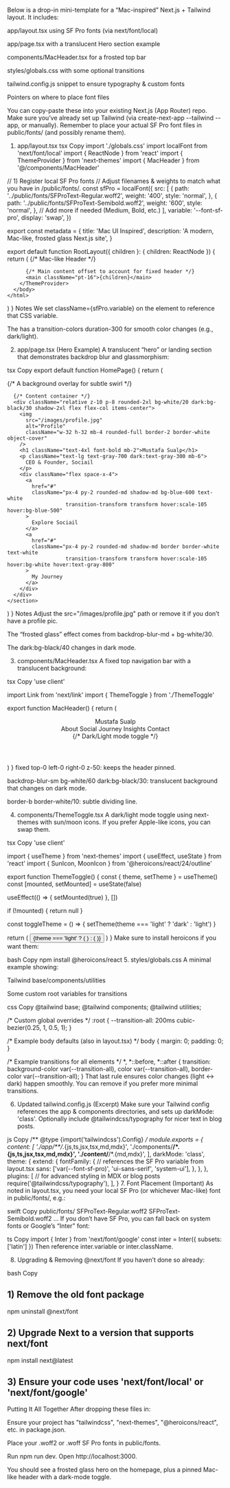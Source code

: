 Below is a drop-in mini-template for a “Mac-inspired” Next.js + Tailwind layout. It includes:

app/layout.tsx using SF Pro fonts (via next/font/local)

app/page.tsx with a translucent Hero section example

components/MacHeader.tsx for a frosted top bar

styles/globals.css with some optional transitions

tailwind.config.js snippet to ensure typography & custom fonts

Pointers on where to place font files

You can copy-paste these into your existing Next.js (App Router) repo. Make sure you’ve already set up Tailwind (via create-next-app --tailwind --app, or manually). Remember to place your actual SF Pro font files in public/fonts/ (and possibly rename them).

1. app/layout.tsx
tsx
Copy
import './globals.css'
import localFont from 'next/font/local'
import { ReactNode } from 'react'
import { ThemeProvider } from 'next-themes'
import { MacHeader } from '@/components/MacHeader'

// 1) Register local SF Pro fonts
//    Adjust filenames & weights to match what you have in /public/fonts/.
const sfPro = localFont({
  src: [
    {
      path: '../public/fonts/SFProText-Regular.woff2',
      weight: '400',
      style: 'normal',
    },
    {
      path: '../public/fonts/SFProText-Semibold.woff2',
      weight: '600',
      style: 'normal',
    },
    // Add more if needed (Medium, Bold, etc.)
  ],
  variable: '--font-sf-pro',
  display: 'swap',
})

export const metadata = {
  title: 'Mac UI Inspired',
  description: 'A modern, Mac-like, frosted glass Next.js site',
}

export default function RootLayout({ children }: { children: ReactNode }) {
  return (
    <html lang="en" className={sfPro.variable}>
      <body
        className="
          bg-gray-50
          dark:bg-gray-900
          text-gray-900
          dark:text-gray-100
          min-h-screen
          font-sans
          transition-colors
          duration-300
        "
      >
        <ThemeProvider attribute="class">
          {/* Mac-like Header */}
          <MacHeader />

          {/* Main content offset to account for fixed header */}
          <main className="pt-16">{children}</main>
        </ThemeProvider>
      </body>
    </html>
  )
}
Notes
We set className={sfPro.variable} on the <html> element to reference that CSS variable.

The <body> has a transition-colors duration-300 for smooth color changes (e.g., dark/light).

2. app/page.tsx (Hero Example)
A translucent “hero” or landing section that demonstrates backdrop blur and glassmorphism:

tsx
Copy
export default function HomePage() {
  return (
    <section className="relative flex flex-col items-center justify-center h-screen overflow-hidden bg-gradient-to-br from-gray-100 to-gray-300 dark:from-gray-800 dark:to-gray-900">
      {/* A background overlay for subtle swirl */}
      <div className="absolute inset-0 backdrop-blur-md bg-white/30 dark:bg-black/40" />

      {/* Content container */}
      <div className="relative z-10 p-8 rounded-2xl bg-white/20 dark:bg-black/30 shadow-2xl flex flex-col items-center">
        <img
          src="/images/profile.jpg"
          alt="Profile"
          className="w-32 h-32 mb-4 rounded-full border-2 border-white object-cover"
        />
        <h1 className="text-4xl font-bold mb-2">Mustafa Sualp</h1>
        <p className="text-lg text-gray-700 dark:text-gray-300 mb-6">
          CEO & Founder, Sociail
        </p>
        <div className="flex space-x-4">
          <a
            href="#"
            className="px-4 py-2 rounded-md shadow-md bg-blue-600 text-white
                       transition-transform transform hover:scale-105 hover:bg-blue-500"
          >
            Explore Sociail
          </a>
          <a
            href="#"
            className="px-4 py-2 rounded-md shadow-md border border-white text-white
                       transition-transform transform hover:scale-105 hover:bg-white hover:text-gray-800"
          >
            My Journey
          </a>
        </div>
      </div>
    </section>
  )
}
Notes
Adjust the src="/images/profile.jpg" path or remove it if you don’t have a profile pic.

The “frosted glass” effect comes from backdrop-blur-md + bg-white/30.

The dark:bg-black/40 changes in dark mode.

3. components/MacHeader.tsx
A fixed top navigation bar with a translucent background:

tsx
Copy
'use client'

import Link from 'next/link'
import { ThemeToggle } from './ThemeToggle'

export function MacHeader() {
  return (
    <header className="fixed top-0 left-0 right-0 z-50 backdrop-blur-sm bg-white/60 dark:bg-black/30 border-b border-white/10">
      <div className="max-w-7xl mx-auto flex items-center justify-between px-4 py-3">
        <div className="text-lg font-semibold">Mustafa Sualp</div>
        <nav className="space-x-4">
          <Link href="/about">About</Link>
          <Link href="/social">Social</Link>
          <Link href="/journey">Journey</Link>
          <Link href="/insights">Insights</Link>
          <Link href="/contact">Contact</Link>
        </nav>
        {/* Dark/Light mode toggle */}
        <ThemeToggle />
      </div>
    </header>
  )
}
fixed top-0 left-0 right-0 z-50: keeps the header pinned.

backdrop-blur-sm bg-white/60 dark:bg-black/30: translucent background that changes on dark mode.

border-b border-white/10: subtle dividing line.

4. components/ThemeToggle.tsx
A dark/light mode toggle using next-themes with sun/moon icons. If you prefer Apple-like icons, you can swap them.

tsx
Copy
'use client'

import { useTheme } from 'next-themes'
import { useEffect, useState } from 'react'
import { SunIcon, MoonIcon } from '@heroicons/react/24/outline'

export function ThemeToggle() {
  const { theme, setTheme } = useTheme()
  const [mounted, setMounted] = useState(false)

  useEffect(() => {
    setMounted(true)
  }, [])

  if (!mounted) {
    return null
  }

  const toggleTheme = () => {
    setTheme(theme === 'light' ? 'dark' : 'light')
  }

  return (
    <button
      onClick={toggleTheme}
      aria-label="Toggle Dark Mode"
      className="p-2 rounded hover:bg-white/20 transition-colors"
    >
      {theme === 'light' ? (
        <MoonIcon className="h-5 w-5" />
      ) : (
        <SunIcon className="h-5 w-5" />
      )}
    </button>
  )
}
Make sure to install heroicons if you want them:

bash
Copy
npm install @heroicons/react
5. styles/globals.css
A minimal example showing:

Tailwind base/components/utilities

Some custom root variables for transitions

css
Copy
@tailwind base;
@tailwind components;
@tailwind utilities;

/* Custom global overrides */
:root {
  --transition-all: 200ms cubic-bezier(0.25, 1, 0.5, 1);
}

/* Example body defaults (also in layout.tsx) */
body {
  margin: 0;
  padding: 0;
}

/* Example transitions for all elements */
*,
*::before,
*::after {
  transition: background-color var(--transition-all),
              color var(--transition-all),
              border-color var(--transition-all);
}
That last rule ensures color changes (light ↔ dark) happen smoothly. You can remove if you prefer more minimal transitions.

6. Updated tailwind.config.js (Excerpt)
Make sure your Tailwind config references the app & components directories, and sets up darkMode: 'class'. Optionally include @tailwindcss/typography for nicer text in blog posts.

js
Copy
/** @type {import('tailwindcss').Config} */
module.exports = {
  content: [
    './app/**/*.{js,ts,jsx,tsx,md,mdx}',
    './components/**/*.{js,ts,jsx,tsx,md,mdx}',
    './content/**/*.{md,mdx}',
  ],
  darkMode: 'class',
  theme: {
    extend: {
      fontFamily: {
        // references the SF Pro variable from layout.tsx
        sans: ['var(--font-sf-pro)', 'ui-sans-serif', 'system-ui'],
      },
    },
  },
  plugins: [
    // for advanced styling in MDX or blog posts
    require('@tailwindcss/typography'),
  ],
}
7. Font Placement (Important)
As noted in layout.tsx, you need your local SF Pro (or whichever Mac-like) font in public/fonts/, e.g.:

swift
Copy
public/fonts/
  SFProText-Regular.woff2
  SFProText-Semibold.woff2
  ...
If you don’t have SF Pro, you can fall back on system fonts or Google’s “Inter” font:

ts
Copy
import { Inter } from 'next/font/google'
const inter = Inter({ subsets: ['latin'] })
Then reference inter.variable or inter.className.

8. Upgrading & Removing @next/font
If you haven’t done so already:

bash
Copy
# 1) Remove the old font package
npm uninstall @next/font

# 2) Upgrade Next to a version that supports next/font
npm install next@latest

# 3) Ensure your code uses 'next/font/local' or 'next/font/google'
Putting It All Together
After dropping these files in:

Ensure your project has "tailwindcss", "next-themes", "@heroicons/react", etc. in package.json.

Place your .woff2 or .woff SF Pro fonts in public/fonts.

Run npm run dev. Open http://localhost:3000.

You should see a frosted glass hero on the homepage, plus a pinned Mac-like header with a dark-mode toggle.

